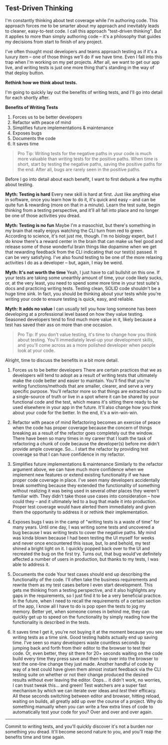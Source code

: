 ## Test-Driven Thinking

I'm constantly thinking about test coverage while I'm authoring code. This approach forces me to be smarter about my approach and inevitably leads to cleaner, easy-to-test code. I call this approach "test-driven thinking". But it applies to more than simply authoring code – it's a philosophy that guides my decisions from start to finish of any project.

I've often thought most developers and teams approach testing as if it's a luxury item – one of those things we'll do if we have time. Even I fall into this trap when I'm working on my pet projects. After all, we want to get our app live, and writing tests is just one more thing that's standing in the way of that deploy button.

**Rethink how we think about tests.**

I'm going to quickly lay out the benefits of writing tests, and I'll go into detail for each shortly after.

**Benefits of Writing Tests**
1. Forces us to be better developers
2. Refactor with peace of mind
3. Simplifies future implementations & maintenance
4. Exposes bugs
5. Documents the code
6. It saves time

> Pro Tip:
Writing tests for the negative paths in your code is much more valuable than writing tests for the positive paths. When time is short, start by testing the negative paths, saving the positive paths for the end. After all, bugs are rarely seen in the positive paths.

Before I go into detail about each benefit, I want to first debunk a few myths about testing.

**Myth: Testing is hard**
Every new skill is hard at first. Just like anything else in software, once you learn how to do it, it's quick and easy – and can be quite fun & rewarding (more on that in a minute). Learn the test suite, begin thinking from a testing perspective, and it'll all fall into place and no longer be one of those activities you dread.

**Myth: Testing is no fun**
Maybe I'm a masochist, but there's something in my brain that really enjoys watching the CLI turn from red to green. According to science, it's not just me, though. I'm no biology expert, but I do know there's a reward center in the brain that can make us feel good and release some of those wonderful brain things like dopamine when we get that rewarding feedback from the CLI indicating that our test(s) passed. It can be very satisfying. I've also found testing to be one of the more relaxing activities I do as a developer – but, again, I may be weird.

**Myth: It's not worth the time**
Yeah, I just have to call bullshit on this one. If your tests are taking some unearthly amount of time, your code likely sucks, or, at the very least, you need to spend some more time in your test suite's docs and practicing writing tests. Testing clean, SOLID code shouldn't be a huge time sink. In fact, you should be thinking about your tests while you're writing your code to ensure testing is quick, easy, and reliable.

**Myth: It adds no value**
I can usually tell you how long someone has been developing at a professional level based on how they value testing. Seasoned developers tend to find much more value in it, likely because a test has saved their ass on more than one occasion.

> Pro Tip:
If you don't value testing, it's time to change how you think about testing. You'll immediately level-up your development skills, and you'll come across as a more polished developer when people look at your code.

Alright, time to discuss the benefits in a bit more detail.

1. Forces us to be better developers
There are certain practices that we as developers will tend to adopt as a result of writing tests that ultimately make the code better and easier to maintain. You'll find that you're writing functions/methods that are smaller, clearer, and serve a very specific purpose. You'll refactor more so that things are extracted out to a single-source of truth or live in a spot where it can be shared by your functional code and the test, which means it's sitting there ready to be used elsewhere in your app in the future. It'll also change how you think about your code for the better. In the end, it's a win-win-win.

2. Refactor with peace of mind
Refactoring becomes an exercise of peace when the code has proper coverage because the concern of things breaking as a result of the refactor goes completely out the window. There have been so many times in my career that I loath the task of refactoring a chunk of code because the developer(s) before me didn't provide ample coverage. So... I start the refactor by providing test coverage so that I can have confidence in my refactor.

3. Simplifies future implementations & maintenance
Similarly to the refactor argument above, we can have much more confidence when we implement new features or extend existing functionality if we have proper code coverage in place. I've seen many developers accidentally break something because they extended the functionality of something without realizing it was being used in several other places they weren't familiar with. They didn't take those use cases into consideration – how could they – and it ultimately led to a bug that made it into production. Proper test coverage would have alerted them immediately and given them the opportunity to address it or rethink their implementation.

4. Exposes bugs
I was in the camp of "writing tests is a waste of time" for many years. Until one day, I was writing some tests and uncovered a bug because I was writing tests to cover the negative paths. My mind was kinda blown because I had been testing the UI myself for weeks and never once encountered this issue, but, lo and behold, my test shined a bright light on it. I quickly popped back over to the UI and recreated the bug on the first try. Turns out, that bug would've definitely affected a number of users in production, but thanks to my tests, I was able to address it.

5. Documents the code
Your test cases should end up describing the functionality of the code. I'll often take the business requirements and rewrite them as my test cases before I even start development. This gets me thinking from a testing perspective, and it also highlights any gaps in the requirements, so I just find it to be a very beneficial practice. In the future, when I need to recall the requirements of a certain section of the app, I know all I have to do is pop open the tests to jog my memory. Better yet, when someone comes in behind me, they can quickly get up to speed on the functionality by simply reading how the functionality is described in the tests.

6. It saves time
I get it, you're not buying it at the moment because you see writing tests as a time sink. Good testing habits actually end up saving time. I've seen so many developers waste countless seconds by jumping back and forth from their editor to the browser to test their code. Or, even better, they sit there for 20+ seconds waiting on the code build every time they press save and then hop over into the browser to test the one-line change they just made. Another handful of code by way of a test could have given them almost instant feedback via the CLI testing suite on whether or not their change produced the desired results without ever leaving the editor. Oops... it didn't work, no worries, I can trust tweak this... and green! Test watchers are a super fast mechanism by which we can iterate over ideas and *test* their efficacy. All these seconds switching between editor and browser, hitting reload, waiting on builds, all greatly add up over the course of a project. Why do something manually when you can write a few extra lines of code to automatically test your code for you? Over and over and over again.

---

Commit to writing tests, and you'll quickly discover it's not a burden nor something you dread. It'll become second nature to you, and you'll reap the benefits time and time again.
